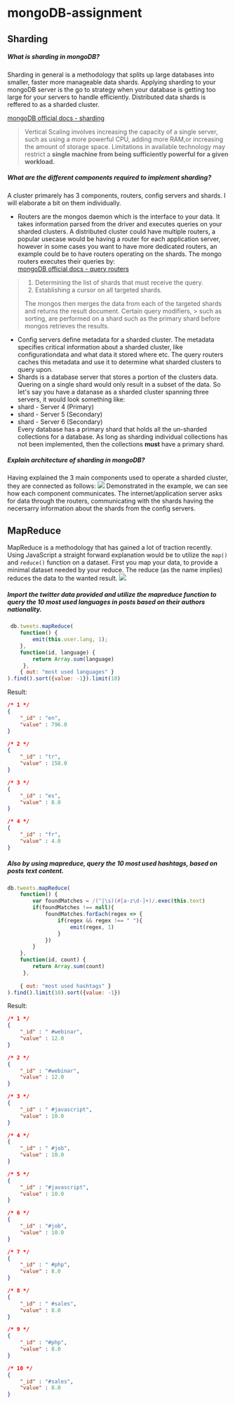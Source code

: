 # mongoDB-assignment

## Sharding
##### What is sharding in mongoDB?
Sharding in general is a methodology that splits up large databases into smaller, faster more manageable data shards. Applying sharding to your mongoDB server is the go to strategy when your database is getting too large for your servers to handle efficiently. Distributed data shards is reffered to as a sharded cluster.

[mongoDB official docs - sharding](https://docs.mongodb.com/manual/sharding/)
> Vertical Scaling involves increasing the capacity of a single server, such as using a more powerful CPU, adding more RAM,or increasing the amount of storage space. Limitations in available technology may restrict a **single machine from being sufficiently powerful for a given workload.**
##### What are the different components required to implement sharding?
A cluster primarely has 3 components, routers, config servers and shards. I will elaborate a bit on them individually.
* Routers are the mongos daemon which is the interface to your data. It takes information parsed from the driver and executes queries on your sharded clusters. A distributed cluster could have multiple routers, a popular usecase would be having a router for each application server, however in some cases you want to have more dedicated routers, an example could be to have routers operating on the shards. The mongo routers executes their queries by:  
[mongoDB official docs - query routers](https://docs.mongodb.com/manual/core/sharded-cluster-query-router/)
> 1. Determining the list of shards that must receive the query.
> 2. Establishing a cursor on all targeted shards.
> 
> The mongos then merges the data from each of the targeted shards and returns the result document. Certain query modifiers, > such as sorting, are performed on a shard such as the primary shard before mongos retrieves the results.
* Config servers define metadata for a sharded cluster. The metadata specifies critical information about a sharded cluster, like configurationdata and what data it stored where etc. The query routers caches this metadata and use it to determine what sharded clusters to query upon. 
* Shards is a database server that stores a portion of the clusters data. Quering on a single shard would only result in a subset of the data. So let's say you have a datanase as a sharded cluster spanning three servers, it would look something like:  
* shard - Server 4 (Primary)
* shard - Server 5 (Secondary)
* shard - Server 6 (Secondary)  
Every database has a primary shard that holds all the un-sharded collections for a database. As long as sharding individual collections has not been implemented, then the collections **must** have a primary shard.

##### Explain architecture of sharding in mongoDB?
Having explained the 3 main components used to operate a sharded cluster, they are connected as follows:
 ![](mongoexample.png)
Demonstrated in the example, we can see how each component communicates. The internet/application server asks for data through the routers, communicating with the shards having the necersarry information about the shards from the config servers.

## MapReduce
MapReduce is a methodology that has gained a lot of traction recently. Using JavaScript a straight forward explanation would be to utilize the ``map()`` and ``reduce()`` function on a dataset. First you map your data, to provide a minimal dataset needed by your reduce. The reduce (as the name implies) reduces the data to the wanted result.
 ![](mapReduceExample.png)

##### Import the twitter data provided and utilize the mapreduce function to query the 10 most used languages in posts based on their authors nationality.
```js
 db.tweets.mapReduce(
    function() {
        emit(this.user.lang, 1);
    },
    function(id, language) {
        return Array.sum(language)
     },
    { out: "most used languages" }
).find().sort({value: -1}).limit(10)
```
Result: 
```json
/* 1 */
{
    "_id" : "en",
    "value" : 796.0
}

/* 2 */
{
    "_id" : "tr",
    "value" : 158.0
}

/* 3 */
{
    "_id" : "es",
    "value" : 8.0
}

/* 4 */
{
    "_id" : "fr",
    "value" : 4.0
}
```
##### Also by using mapreduce, query the 10 most used hashtags, based on posts text content.
```js
db.tweets.mapReduce(
    function() {
        var foundMatches = /(^|\s)(#[a-z\d-]+)/.exec(this.text)
        if(foundMatches !== null){
            foundMatches.forEach(regex => {
                if(regex && regex !== " "){
                    emit(regex, 1)   
                }
            })
        }
    },
    function(id, count) {
        return Array.sum(count)
     },
     
    { out: "most used hashtags" }
).find().limit(10).sort({value: -1})
``` 
Result: 
```json
/* 1 */
{
    "_id" : " #webinar",
    "value" : 12.0
}

/* 2 */
{
    "_id" : "#webinar",
    "value" : 12.0
}

/* 3 */
{
    "_id" : " #javascript",
    "value" : 10.0
}

/* 4 */
{
    "_id" : " #job",
    "value" : 10.0
}

/* 5 */
{
    "_id" : "#javascript",
    "value" : 10.0
}

/* 6 */
{
    "_id" : "#job",
    "value" : 10.0
}

/* 7 */
{
    "_id" : " #php",
    "value" : 8.0
}

/* 8 */
{
    "_id" : " #sales",
    "value" : 8.0
}

/* 9 */
{
    "_id" : "#php",
    "value" : 8.0
}

/* 10 */
{
    "_id" : "#sales",
    "value" : 8.0
}
``` 

